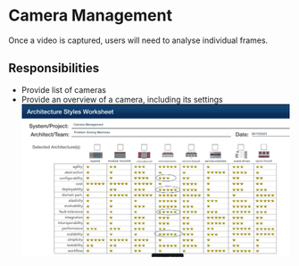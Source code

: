 # Camera Management

Once a video is captured, users will need to analyse individual frames.


## Responsibilities

- Provide list of cameras
- Provide an overview of a camera, including its settings
![Camera management architecture styles](image.png)
